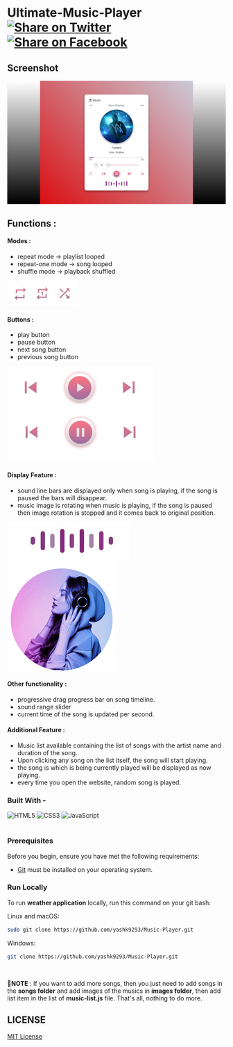 # Ultimate-Music-Player [![Share on Twitter](https://img.shields.io/twitter/url/http/shields.io.svg?style=social)](https://twitter.com/intent/tweet?text=Turn%20Sublime%20Text%203%20into%20a%20JavaScript%20IDE%20&url=https://github.com/yashk9293/Music-Player&hashtags=javascript,ide,plugin,sublimetext3,editor) [![Share on Facebook](https://img.shields.io/badge/share-facebook-blue.svg?longCache=true&style=flat&colorB=%234267b2)](hhttp://www.facebook.com/sharer.php?u=https://github.com/yashk9293/Music-Player)

## Screenshot
<p>   
    <a href="https://youtu.be/lcMNFBXV2d4" target="_blank"><img src="./readme_img/preview.png" alt="music-list"></a>
</p>
 
## Functions :
#### Modes :
- repeat mode -> playlist looped
- repeat-one mode -> song looped
- shuffle mode -> playback shuffled
<p>
    <img src="./readme_img/mode.jpg" alt="mode_img">
</p>

#### Buttons :
- play button
- pause button
- next song button
- previous song button
<p>
    <img src="./readme_img/prev_playpause_next.jpg" alt="prev_playpause_next">
</p>

#### Display Feature :
- sound line bars are displayed only when song is playing, if the song is paused the bars will disappear.
- music image is rotating when music is playing, if the song is paused then image rotation is stopped and it comes back to original position.
<div>
    <img src="./readme_img/sound bars.jpg" alt="prev_play_next" title="sound bars">
    <img src="./readme_img/image-rotation360.gif" alt="rotation360">
</div>

#### Other functionality :
- progressive drag progress bar on song timeline.
- sound range slider
- current time of the song is updated per second.


#### Additional Feature :
- Music list available containing the list of songs with the artist name and duration of the song.
- Upon clicking any song on the list itself, the song will start playing.
- the song is which is being currently played will be displayed as now playing.
- every time you open the website, random song is played.


### Built With - 
<div>
    <img alt="HTML5" src="https://img.shields.io/badge/-HTML5-E44D26?style=flat&logo=html5&logoColor=white"/>
    <img alt="CSS3" src="https://img.shields.io/badge/-CSS3-2965f1?style=flat&logo=css3&logoColor=white"/>
    <img alt="JavaScript" src="https://img.shields.io/badge/-JavaScript-F0DB4F?style=flat&logo=javascript&logoColor=white"/>
</div>
<br>

### Prerequisites

Before you begin, ensure you have met the following requirements:

* [Git](https://git-scm.com/downloads "Download Git") must be installed on your operating system.

### Run Locally

To run **weather application** locally, run this command on your git bash:

Linux and macOS:

```bash
sudo git clone https://github.com/yashk9293/Music-Player.git
```

Windows:

```bash
git clone https://github.com/yashk9293/Music-Player.git
```
<br>

**📌NOTE** : If you want to add more songs, then you just need to add songs in the **songs folder** and add images of the musics in **images folder**, then add list item in the list of **music-list.js** file. That's all, nothing to do more.

## LICENSE

[MIT License](LICENSE)
